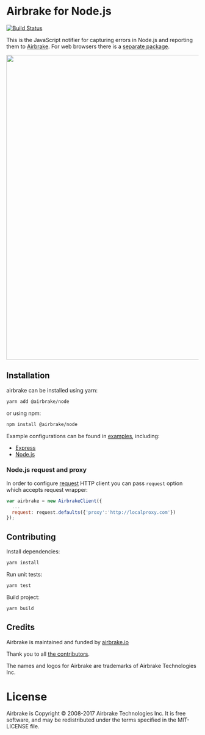 # Airbrake for Node.js

[![Build Status](https://travis-ci.org/airbrake/airbrake-js.svg?branch=master)](https://travis-ci.org/airbrake/airbrake-js)

This is the JavaScript notifier for capturing errors in Node.js and reporting them to [Airbrake](http://airbrake.io). For web browsers there is a [separate package](https://github.com/airbrake/airbrake-js/tree/master/packages/browser).

<img src="http://f.cl.ly/items/443E2J1D2W3x1E1u3j1u/JS-airbrakeman.jpg" width=800px>

## Installation

airbrake can be installed using yarn:


```sh
yarn add @airbrake/node
```

or using npm:

```sh
npm install @airbrake/node
```

Example configurations can be found in [examples](examples), including:

* [Express](examples/express)
* [Node.js](examples/nodejs)

### Node.js request and proxy

In order to configure [request](https://github.com/request/request) HTTP client you can pass `request` option which accepts request wrapper:

```js
var airbrake = new AirbrakeClient({
  ...
  request: request.defaults({'proxy':'http://localproxy.com'})
});
```

## Contributing

Install dependencies:

```bash
yarn install
```

Run unit tests:

```bash
yarn test
```

Build project:

```bash
yarn build
```

## Credits

Airbrake is maintained and funded by [airbrake.io](http://airbrake.io)

Thank you to all [the contributors](https://github.com/airbrake/airbrake-js/contributors).

The names and logos for Airbrake are trademarks of Airbrake Technologies Inc.

# License

Airbrake is Copyright © 2008-2017 Airbrake Technologies Inc. It is free software, and may be redistributed under the terms specified in the MIT-LICENSE file.
